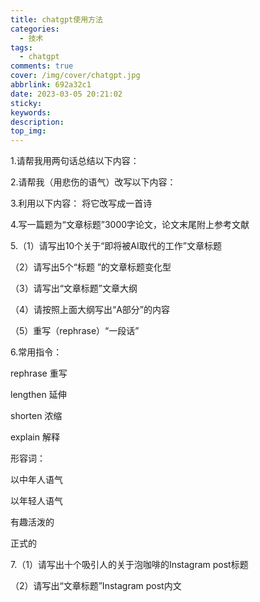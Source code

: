 ```yaml
---
title: chatgpt使用方法
categories:
  - 技术
tags:
  - chatgpt
comments: true
cover: /img/cover/chatgpt.jpg
abbrlink: 692a32c1
date: 2023-03-05 20:21:02
sticky:
keywords:
description:
top_img:
---
```


1.请帮我用两句话总结以下内容：

2.请帮我（用悲伤的语气）改写以下内容：

3.利用以下内容： 将它改写成一首诗

4.写一篇题为“文章标题”3000字论文，论文末尾附上参考文献

5.（1）请写出10个关于“即将被AI取代的工作”文章标题

（2）请写出5个“标题 ”的文章标题变化型

（3）请写出“文章标题”文章大纲

（4）请按照上面大纲写出“A部分”的内容

（5）重写（rephrase）“一段话”

6.常用指令：

rephrase 重写

lengthen 延伸

shorten 浓缩

explain 解释

形容词：

以中年人语气

以年轻人语气

有趣活泼的

正式的

7.（1）请写出十个吸引人的关于泡咖啡的Instagram post标题

（2）请写出“文章标题”Instagram post内文
